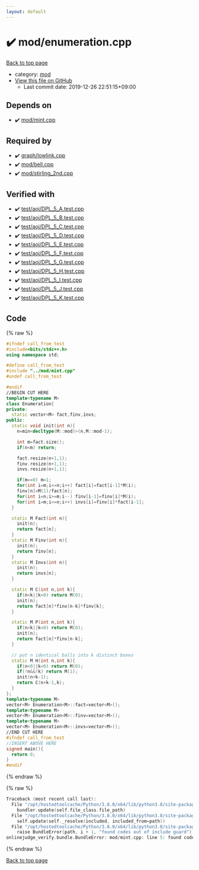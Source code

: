 ```yaml
---
layout: default
---
```


<!-- mathjax config similar to math.stackexchange -->
<script type="text/javascript" async
  src="https://cdnjs.cloudflare.com/ajax/libs/mathjax/2.7.5/MathJax.js?config=TeX-MML-AM_CHTML">
</script>
<script type="text/x-mathjax-config">
  MathJax.Hub.Config({
    TeX: { equationNumbers: { autoNumber: "AMS" }},
    tex2jax: {
      inlineMath: [ ['$','$'] ],
      processEscapes: true
    },
    "HTML-CSS": { matchFontHeight: false },
    displayAlign: "left",
    displayIndent: "2em"
  });
</script>

<script type="text/javascript" src="https://cdnjs.cloudflare.com/ajax/libs/jquery/3.4.1/jquery.min.js"></script>
<script src="https://cdn.jsdelivr.net/npm/jquery-balloon-js@1.1.2/jquery.balloon.min.js" integrity="sha256-ZEYs9VrgAeNuPvs15E39OsyOJaIkXEEt10fzxJ20+2I=" crossorigin="anonymous"></script>
<script type="text/javascript" src="../../assets/js/copy-button.js"></script>
<link rel="stylesheet" href="../../assets/css/copy-button.css" />


# :heavy_check_mark: mod/enumeration.cpp

<a href="../../index.html">Back to top page</a>

* category: <a href="../../index.html#ad148a3ca8bd0ef3b48c52454c493ec5">mod</a>
* <a href="{{ site.github.repository_url }}/blob/master/mod/enumeration.cpp">View this file on GitHub</a>
    - Last commit date: 2019-12-26 22:51:15+09:00




## Depends on

* :heavy_check_mark: <a href="mint.cpp.html">mod/mint.cpp</a>


## Required by

* :heavy_check_mark: <a href="../graph/lowlink.cpp.html">graph/lowlink.cpp</a>
* :heavy_check_mark: <a href="bell.cpp.html">mod/bell.cpp</a>
* :heavy_check_mark: <a href="stirling_2nd.cpp.html">mod/stirling_2nd.cpp</a>


## Verified with

* :heavy_check_mark: <a href="../../verify/test/aoj/DPL_5_A.test.cpp.html">test/aoj/DPL_5_A.test.cpp</a>
* :heavy_check_mark: <a href="../../verify/test/aoj/DPL_5_B.test.cpp.html">test/aoj/DPL_5_B.test.cpp</a>
* :heavy_check_mark: <a href="../../verify/test/aoj/DPL_5_C.test.cpp.html">test/aoj/DPL_5_C.test.cpp</a>
* :heavy_check_mark: <a href="../../verify/test/aoj/DPL_5_D.test.cpp.html">test/aoj/DPL_5_D.test.cpp</a>
* :heavy_check_mark: <a href="../../verify/test/aoj/DPL_5_E.test.cpp.html">test/aoj/DPL_5_E.test.cpp</a>
* :heavy_check_mark: <a href="../../verify/test/aoj/DPL_5_F.test.cpp.html">test/aoj/DPL_5_F.test.cpp</a>
* :heavy_check_mark: <a href="../../verify/test/aoj/DPL_5_G.test.cpp.html">test/aoj/DPL_5_G.test.cpp</a>
* :heavy_check_mark: <a href="../../verify/test/aoj/DPL_5_H.test.cpp.html">test/aoj/DPL_5_H.test.cpp</a>
* :heavy_check_mark: <a href="../../verify/test/aoj/DPL_5_I.test.cpp.html">test/aoj/DPL_5_I.test.cpp</a>
* :heavy_check_mark: <a href="../../verify/test/aoj/DPL_5_J.test.cpp.html">test/aoj/DPL_5_J.test.cpp</a>
* :heavy_check_mark: <a href="../../verify/test/aoj/DPL_5_K.test.cpp.html">test/aoj/DPL_5_K.test.cpp</a>


## Code

<a id="unbundled"></a>
{% raw %}
```cpp
#ifndef call_from_test
#include<bits/stdc++.h>
using namespace std;

#define call_from_test
#include "../mod/mint.cpp"
#undef call_from_test

#endif
//BEGIN CUT HERE
template<typename M>
class Enumeration{
private:
  static vector<M> fact,finv,invs;
public:
  static void init(int n){
    n=min<decltype(M::mod)>(n,M::mod-1);

    int m=fact.size();
    if(n<m) return;

    fact.resize(n+1,1);
    finv.resize(n+1,1);
    invs.resize(n+1,1);

    if(m==0) m=1;
    for(int i=m;i<=n;i++) fact[i]=fact[i-1]*M(i);
    finv[n]=M(1)/fact[n];
    for(int i=n;i>=m;i--) finv[i-1]=finv[i]*M(i);
    for(int i=m;i<=n;i++) invs[i]=finv[i]*fact[i-1];
  }

  static M Fact(int n){
    init(n);
    return fact[n];
  }
  static M Finv(int n){
    init(n);
    return finv[n];
  }
  static M Invs(int n){
    init(n);
    return invs[n];
  }

  static M C(int n,int k){
    if(n<k||k<0) return M(0);
    init(n);
    return fact[n]*finv[n-k]*finv[k];
  }

  static M P(int n,int k){
    if(n<k||k<0) return M(0);
    init(n);
    return fact[n]*finv[n-k];
  }

  // put n identical balls into k distinct boxes
  static M H(int n,int k){
    if(n<0||k<0) return M(0);
    if(!n&&!k) return M(1);
    init(n+k-1);
    return C(n+k-1,k);
  }
};
template<typename M>
vector<M> Enumeration<M>::fact=vector<M>();
template<typename M>
vector<M> Enumeration<M>::finv=vector<M>();
template<typename M>
vector<M> Enumeration<M>::invs=vector<M>();
//END CUT HERE
#ifndef call_from_test
//INSERT ABOVE HERE
signed main(){
  return 0;
}
#endif

```
{% endraw %}

<a id="bundled"></a>
{% raw %}
```cpp
Traceback (most recent call last):
  File "/opt/hostedtoolcache/Python/3.8.0/x64/lib/python3.8/site-packages/onlinejudge_verify/docs.py", line 328, in write_contents
    bundler.update(self.file_class.file_path)
  File "/opt/hostedtoolcache/Python/3.8.0/x64/lib/python3.8/site-packages/onlinejudge_verify/bundle.py", line 154, in update
    self.update(self._resolve(included, included_from=path))
  File "/opt/hostedtoolcache/Python/3.8.0/x64/lib/python3.8/site-packages/onlinejudge_verify/bundle.py", line 123, in update
    raise BundleError(path, i + 1, "found codes out of include guard")
onlinejudge_verify.bundle.BundleError: mod/mint.cpp: line 5: found codes out of include guard

```
{% endraw %}

<a href="../../index.html">Back to top page</a>

